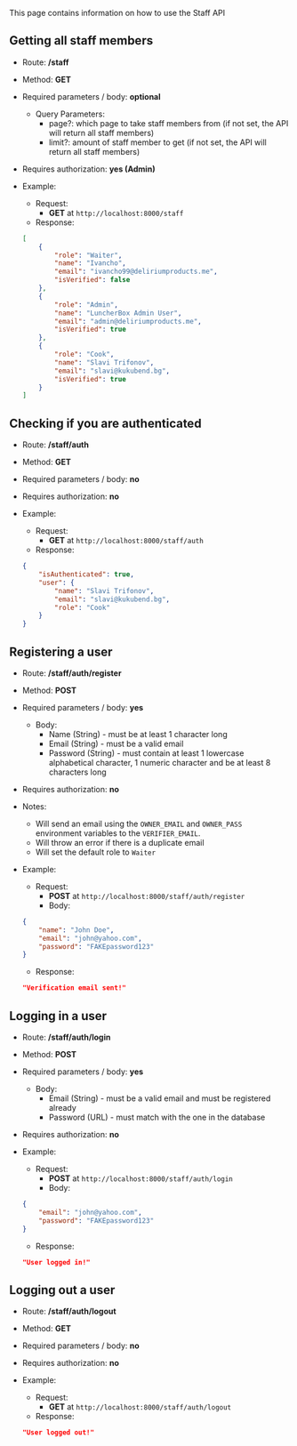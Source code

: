 This page contains information on how to use the Staff API

## Getting all staff members

- Route: **/staff**

- Method: **GET**

- Required parameters / body: **optional**
    - Query Parameters:
        - page?: which page to take staff members from (if not set, the API will return all staff members)
        - limit?: amount of staff member to get (if not set, the API will return all staff members)

- Requires authorization: **yes (Admin)**

- Example:
	- Request:
		- **GET** at `http://localhost:8000/staff`
	- Response:
	```json
    [
        {
            "role": "Waiter",
            "name": "Ivancho",
            "email": "ivancho99@deliriumproducts.me",
            "isVerified": false
        },
        {
            "role": "Admin",
            "name": "LuncherBox Admin User",
            "email": "admin@deliriumproducts.me",
            "isVerified": true
        },
        {
            "role": "Cook",
            "name": "Slavi Trifonov",
            "email": "slavi@kukubend.bg",
            "isVerified": true
        }
    ]
	```


## Checking if you are authenticated

- Route: **/staff/auth**

- Method: **GET**

- Required parameters / body: **no**

- Requires authorization: **no**

- Example:
	- Request:
		- **GET** at `http://localhost:8000/staff/auth`
	- Response:
	```json
	{
		"isAuthenticated": true,
		"user": {
			"name": "Slavi Trifonov",
            "email": "slavi@kukubend.bg",
			"role": "Cook"
		}
	}
	```

## Registering a user

- Route: **/staff/auth/register**

- Method: **POST**

- Required parameters / body: **yes**
	- Body: 
		- Name (String) - must be at least 1 character long
		- Email (String) - must be a valid email
		- Password (String) - must contain at least 1 lowercase alphabetical character, 1 numeric character and be at least 8 characters long

- Requires authorization: **no**

- Notes:
	- Will send an email using the `OWNER_EMAIL` and `OWNER_PASS` environment variables to the `VERIFIER_EMAIL`.
	- Will throw an error if there is a duplicate email
	- Will set the default role to `Waiter`

- Example:
	- Request:
		- **POST** at `http://localhost:8000/staff/auth/register`
		- Body:
	```json
	{
		"name": "John Doe",
		"email": "john@yahoo.com",
		"password": "FAKEpassword123"
	}
	```
	- Response:
	```json
	"Verification email sent!"
	```


## Logging in a user
- Route: **/staff/auth/login**

- Method: **POST**

- Required parameters / body: **yes**
	- Body:
		- Email (String) - must be a valid email and must be registered already
		- Password (URL) - must match with the one in the database

- Requires authorization: **no**

- Example:
	- Request:
		- **POST** at `http://localhost:8000/staff/auth/login`
		- Body:
	```json
	{
		"email": "john@yahoo.com",
		"password": "FAKEpassword123"
	}
	```

	- Response:

	```json
	"User logged in!"
	```

## Logging out a user
- Route: **/staff/auth/logout**

- Method: **GET**

- Required parameters / body: **no**

- Requires authorization: **no**

- Example:
	- Request:
		- **GET** at `http://localhost:8000/staff/auth/logout`
	- Response:

	```json
	"User logged out!"
	```

